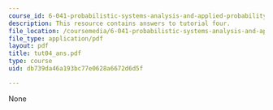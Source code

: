 ```yaml
---
course_id: 6-041-probabilistic-systems-analysis-and-applied-probability-spring-2006
description: This resource contains answers to tutorial four.
file_location: /coursemedia/6-041-probabilistic-systems-analysis-and-applied-probability-spring-2006/db739da46a193bc77e0628a6672d6d5f_tut04_ans.pdf
file_type: application/pdf
layout: pdf
title: tut04_ans.pdf
type: course
uid: db739da46a193bc77e0628a6672d6d5f

---
```

None